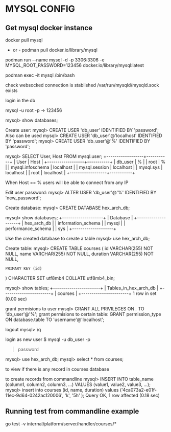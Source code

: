# MYSQL CONFIG

## Get mysql docker instance

docker pull mysql 
- or - 
podman pull docker.io/library/mysql

podman run --name mysql -d -p 3306:3306 -e MYSQL_ROOT_PASSWORD=123456 docker.io/library/mysql:latest

podman exec -it mysql /bin/bash

check websocked connection is stablished
/var/run/mysqld/mysqld.sock exists

login in the db

mysql -u root -p
-> 123456

mysql> show databases;

Create user:
mysql> CREATE USER 'db_user' IDENTIFIED BY 'password';
Also can be used
mysql> CREATE USER 'db_user'@'localhost' IDENTIFIED BY 'password';
mysql> CREATE USER 'db_user'@'%' IDENTIFIED BY 'password';


mysql> SELECT User, Host FROM mysql.user;
+------------------+-----------+
| User             | Host      |
+------------------+-----------+
| db_user          | %         |
| root             | %         |
| mysql.infoschema | localhost |
| mysql.session    | localhost |
| mysql.sys        | localhost |
| root             | localhost |
+------------------+-----------+

When Host == % users will be able to connect from any IP

Edit user password:
mysql> ALTER USER 'db_user'@'%' IDENTIFIED BY 'new_password';

Create database:
mysql> CREATE DATABASE hex_arch_db;

mysql> show databases;
+--------------------+
| Database           |
+--------------------+
| hex_arch_db        |
| information_schema |
| mysql              |
| performance_schema |
| sys                |
+--------------------+

Use the created database to create a table
mysql> use hex_arch_db;

Create table:
mysql> CREATE TABLE courses
(
    id       VARCHAR(255) NOT NULL,
    name     VARCHAR(255) NOT NULL,
    duration VARCHAR(255) NOT NULL,

    PRIMARY KEY (id)

) CHARACTER SET utf8mb4
  COLLATE utf8mb4_bin;

mysql> show tables;
+-----------------------+
| Tables_in_hex_arch_db |
+-----------------------+
| courses               |
+-----------------------+
1 row in set (0.00 sec)

grant permisions to user
mysql> GRANT ALL PRIVILEGES ON *.* TO 'db_user'@'%';
grant permisions to certain table:
GRANT permission_type ON database.table TO 'username'@'localhost';

logout
mysql> \q

login as new user
$ mysql -u db_user -p
> password

mysql> use hex_arch_db;
mysql> select * from courses;

to view if there is any record in courses database

to create records from commandline
mysql> INSERT INTO table_name (column1, column2, column3, ...)
VALUES (value1, value2, value3, ...);
mysql> insert into courses (id, name, duration) values ('4ca073a2-e01f-11ec-9d64-0242ac120006', 'k', '5h'
);
Query OK, 1 row affected (0.18 sec)



## Running test from commandline example
go test -v internal/platform/server/handler/courses/*




